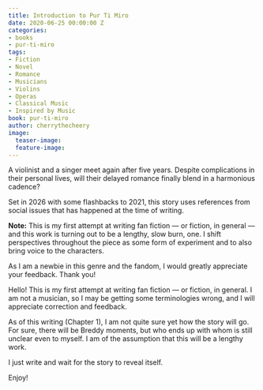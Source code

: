 ```yaml
---
title: Introduction to Pur Ti Miro
date: 2020-06-25 00:00:00 Z
categories:
- books
- pur-ti-miro
tags:
- Fiction
- Novel
- Romance
- Musicians
- Violins
- Operas
- Classical Music
- Inspired by Music
book: pur-ti-miro
author: cherrythecheery
image:
  teaser-image:
  feature-image: 
---
```


A violinist and a singer meet again after five years. Despite complications in their personal lives, will their delayed romance finally blend in a harmonious cadence?

Set in 2026 with some flashbacks to 2021, this story uses references from social issues that has happened at the time of writing.

**Note:** This is my first attempt at writing fan fiction — or fiction, in general — and this work is turning out to be a lengthy, slow burn, one. I shift perspectives throughout the piece as some form of experiment and to also bring voice to the characters.

As I am a newbie in this genre and the fandom, I would greatly appreciate your feedback. Thank you!

Hello! This is my first attempt at writing fan fiction — or fiction, in general. I am not a musician, so I may be getting some terminologies wrong, and I will appreciate correction and feedback.

As of this writing (Chapter 1), I am not quite sure yet how the story will go. For sure, there will be Breddy moments, but who ends up with whom is still unclear even to myself. I am of the assumption that this will be a lengthy work.

I just write and wait for the story to reveal itself.

Enjoy!
